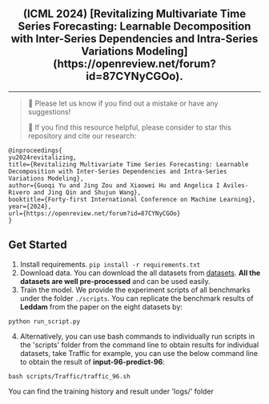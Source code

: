 <div align="center">
  <!-- <h1><b> Time-LLM </b></h1> -->
  <!-- <h2><b> Time-LLM </b></h2> -->
  <h2><b> (ICML 2024) [Revitalizing Multivariate Time Series Forecasting: Learnable Decomposition with Inter-Series Dependencies and Intra-Series Variations Modeling](https://openreview.net/forum?id=87CYNyCGOo). </b></h2>
</div>

---
>
> 🙋 Please let us know if you find out a mistake or have any suggestions!
> 
> 🌟 If you find this resource helpful, please consider to star this repository and cite our research:

```
@inproceedings{
yu2024revitalizing,
title={Revitalizing Multivariate Time Series Forecasting: Learnable Decomposition with Inter-Series Dependencies and Intra-Series Variations Modeling},
author={Guoqi Yu and Jing Zou and Xiaowei Hu and Angelica I Aviles-Rivero and Jing Qin and Shujun Wang},
booktitle={Forty-first International Conference on Machine Learning},
year={2024},
url={https://openreview.net/forum?id=87CYNyCGOo}
}
```

## Get Started

1. Install requirements. ```pip install -r requirements.txt```
2. Download data. You can download the all datasets from [datasets](https://drive.google.com/u/0/uc?id=1NF7VEefXCmXuWNbnNe858WvQAkJ_7wuP&export=download). **All the datasets are well pre-processed** and can be used easily.
3. Train the model. We provide the experiment scripts of all benchmarks under the folder `./scripts`. You can replicate the benchmark results of **Leddam** from the paper on the eight datasets by:
   
  ```python run_script.py```

4. Alternatively, you can use bash commands to individually run scripts in the 'scripts' folder from the command line to obtain results for individual datasets, take Traffic for example, you can use the below command line to obtain the result of **input-96-predict-96**:
   
  ```bash scripts/Traffic/traffic_96.sh ```

You can find the training history and result under 'logs/' folder
